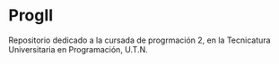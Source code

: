 # ProgII

Repositorio dedicado a la cursada de progrmación 2, en la Tecnicatura Universitaria en Programación, U.T.N.

